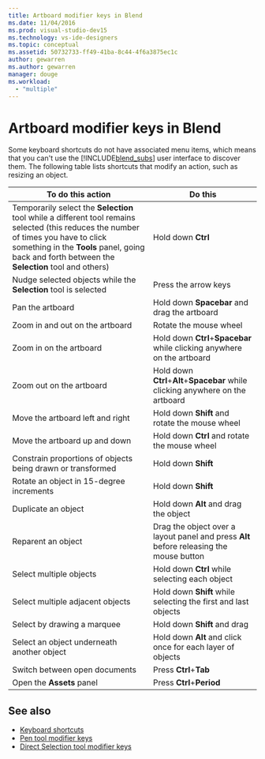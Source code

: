 ```yaml
---
title: Artboard modifier keys in Blend
ms.date: 11/04/2016
ms.prod: visual-studio-dev15
ms.technology: vs-ide-designers
ms.topic: conceptual
ms.assetid: 50732733-ff49-41ba-8c44-4f6a3875ec1c
author: gewarren
ms.author: gewarren
manager: douge
ms.workload:
  - "multiple"
---
```

# Artboard modifier keys in Blend
Some keyboard shortcuts do not have associated menu items, which means that you can't use the [!INCLUDE[blend_subs](../debugger/includes/blend_subs_md.md)] user interface to discover them. The following table lists shortcuts that modify an action, such as resizing an object.

|To do this action|Do this|
|-----------------------|-------------|
|Temporarily select the **Selection** tool while a different tool remains selected (this reduces the number of times you have to click something in the **Tools** panel, going back and forth between the **Selection** tool and others)|Hold down **Ctrl**|
|Nudge selected objects while the **Selection** tool is selected|Press the arrow keys|
|Pan the artboard|Hold down **Spacebar** and drag the artboard|
|Zoom in and out on the artboard|Rotate the mouse wheel|
|Zoom in on the artboard|Hold down **Ctrl**+**Spacebar** while clicking anywhere on the artboard|
|Zoom out on the artboard|Hold down **Ctrl**+**Alt**+**Spacebar** while clicking anywhere on the artboard|
|Move the artboard left and right|Hold down **Shift** and rotate the mouse wheel|
|Move the artboard up and down|Hold down **Ctrl** and rotate the mouse wheel|
|Constrain proportions of objects being drawn or transformed|Hold down **Shift**|
|Rotate an object in 15-degree increments|Hold down **Shift**|
|Duplicate an object|Hold down **Alt** and drag the object|
|Reparent an object|Drag the object over a layout panel and press **Alt** before releasing the mouse button|
|Select multiple objects|Hold down **Ctrl** while selecting each object|
|Select multiple adjacent objects|Hold down **Shift** while selecting the first and last objects|
|Select by drawing a marquee|Hold down **Shift** and drag|
|Select an object underneath another object|Hold down **Alt** and click once for each layer of objects|
|Switch between open documents|Press **Ctrl**+**Tab**|
|Open the **Assets** panel|Press **Ctrl**+**Period**|

## See also

- [Keyboard shortcuts](../designers/keyboard-shortcuts-in-blend.md)
- [Pen tool modifier keys](../designers/pen-tool-modifier-keys-in-blend.md)
- [Direct Selection tool modifier keys](../designers/direct-selection-tool-modifier-keys-in-blend.md)